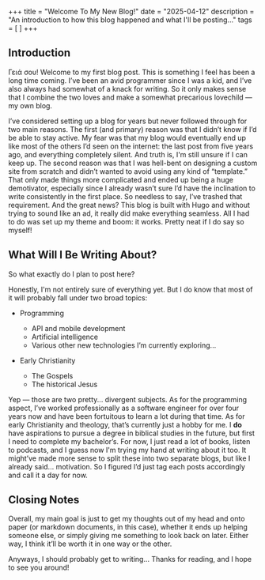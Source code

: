 +++
title = "Welcome To My New Blog!"
date = "2025-04-12"
description = "An introduction to how this blog happened and what I'll be posting..."
tags = [
]
+++

## Introduction

Γειά σου! Welcome to my first blog post.
This is something I feel has been a long time coming. I’ve been an avid programmer since I was a kid, and I’ve also always had somewhat of a knack for writing. So it only makes sense that I combine the two loves and make a somewhat precarious lovechild — my own blog.

I’ve considered setting up a blog for years but never followed through for two main reasons.
The first (and primary) reason was that I didn’t know if I’d be able to stay active. My fear was that my blog would eventually end up like most of the others I’d seen on the internet: the last post from five years ago, and everything completely silent. And truth is, I'm still unsure if I can keep up.
The second reason was that I was hell-bent on designing a custom site from scratch and didn’t wanted to avoid using any kind of “template.” That only made things more complicated and ended up being a huge demotivator, especially since I already wasn’t sure I’d have the inclination to write consistently in the first place.
So needless to say, I’ve trashed that requirement. And the great news? This blog is built with Hugo and without trying to sound like an ad, it really did make everything seamless. All I had to do was set up my theme and boom: it works. Pretty neat if I do say so myself!

## What Will I Be Writing About?

So what exactly do I plan to post here?

Honestly, I'm not entirely sure of everything yet. But I do know that most of it will probably fall under two broad topics:

- Programming

  - API and mobile development
  - Artificial intelligence
  - Various other new technologies I’m currently exploring...

- Early Christianity
  - The Gospels
  - The historical Jesus

Yep — those are two pretty... divergent subjects.
As for the programming aspect, I’ve worked professionally as a software engineer for over four years now and have been fortuitous to learn a lot during that time. As for early Christianity and theology, that’s currently just a hobby for me. I **do** have aspirations to pursue a degree in biblical studies in the future, but first I need to complete my bachelor’s. For now, I just read a lot of books, listen to podcasts, and I guess now I'm trying my hand at writing about it too.
It might’ve made more sense to split these into two separate blogs, but like I already said... motivation. So I figured I’d just tag each posts accordingly and call it a day for now.

## Closing Notes

Overall, my main goal is just to get my thoughts out of my head and onto paper (or markdown documents, in this case), whether it ends up helping someone else, or simply giving me something to look back on later. Either way, I think it’ll be worth it in one way or the other.

Anyways, I should probably get to writing... Thanks for reading, and I hope to see you around!
